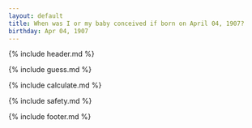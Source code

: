 ```yaml
---
layout: default
title: When was I or my baby conceived if born on April 04, 1907?
birthday: Apr 04, 1907
---
```


{% include header.md %}

{% include guess.md %}

{% include calculate.md %}

{% include safety.md %}

{% include footer.md %}



